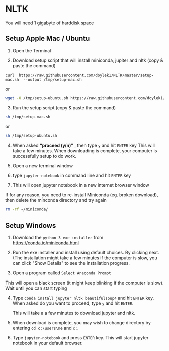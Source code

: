 # NLTK

You will need 1 gigabyte of harddisk space

## Setup Apple Mac / Ubuntu


1) Open the Terminal

2) Download setup script that will install miniconda, jupiter and nltk (copy & paste the command)

```
curl  https://raw.githubusercontent.com/doylek1/NLTK/master/setup-mac.sh  --output /tmp/setup-mac.sh
```
or

```sh
wget -O /tmp/setup-ubuntu.sh https://raw.githubusercontent.com/doylek1/NLTK/master/setup-ubuntu.sh
```


3) Run the setup script (copy & paste the command)
```sh
sh /tmp/setup-mac.sh
```

or

```sh
sh /tmp/setup-ubuntu.sh
```



4) When asked **“proceed (y/n)”**  , then type `y` and hit `ENTER` key
    This will take a few minutes.  When downloading is complete, your computer is successfully setup to do work.  




5) Open a new terminal window

6) type `jupyter-notebook` in command line and hit `ENTER` key

7) This will open jupyter notebook in a new internet browser window



If for any reason, you need to re-install Miniconda (eg. broken download), then delete the minconda directory and try again

```sh
rm -rf ~/miniconda/
```







## Setup Windows


1) Download the `python 3 exe installer` from https://conda.io/miniconda.html 

2) Run the exe installer and install using default choices.  By clicking next.  (The installation might take a few minutes if the computer is slow, you can click "Show Details" to see the installation progress.

3) Open a program called `Select Anaconda Prompt`

This will open a black screen (it might keep blinking if the computer is slow).  Wait until you can start typing

4) Type `conda install jupyter nltk beautifulsoup4` and hit `ENTER` key.  When asked do you want to proceed, type `y` and hit `ENTER`.
   
   This will take a a few minutes to download jupyter and nltk.
   
5) When download is complete, you may wish to change directory by entering  `cd c:\users\me` and `c:`.    

6) Type `jupyter-notebook` and press `ENTER` key.    This will start jupyter notebook in your default browser.   

